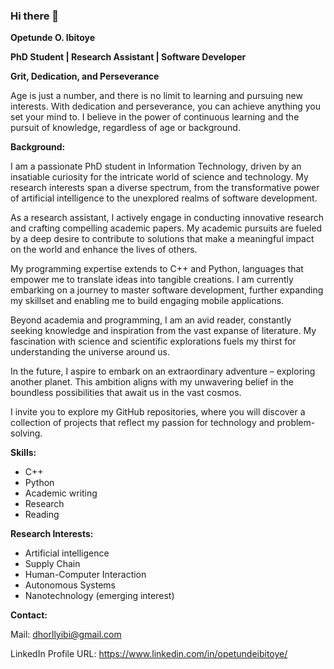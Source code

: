 ### Hi there 👋
**Opetunde O. Ibitoye**

**PhD Student | Research Assistant | Software Developer**

**Grit, Dedication, and Perseverance**

Age is just a number, and there is no limit to learning and pursuing new interests. With dedication and perseverance, you can achieve anything you set your mind to. I believe in the power of continuous learning and the pursuit of knowledge, regardless of age or background.

**Background:**

I am a passionate PhD student in Information Technology, driven by an insatiable curiosity for the intricate world of science and technology. My research interests span a diverse spectrum, from the transformative power of artificial intelligence to the unexplored realms of software development.

As a research assistant, I actively engage in conducting innovative research and crafting compelling academic papers. My academic pursuits are fueled by a deep desire to contribute to solutions that make a meaningful impact on the world and enhance the lives of others.

My programming expertise extends to C++ and Python, languages that empower me to translate ideas into tangible creations. I am currently embarking on a journey to master software development, further expanding my skillset and enabling me to build engaging mobile applications.

Beyond academia and programming, I am an avid reader, constantly seeking knowledge and inspiration from the vast expanse of literature. My fascination with science and scientific explorations fuels my thirst for understanding the universe around us.

In the future, I aspire to embark on an extraordinary adventure – exploring another planet. This ambition aligns with my unwavering belief in the boundless possibilities that await us in the vast cosmos.

I invite you to explore my GitHub repositories, where you will discover a collection of projects that reflect my passion for technology and problem-solving.

**Skills:**

* C++
* Python
* Academic writing
* Research
* Reading

**Research Interests:**

* Artificial intelligence
* Supply Chain
* Human-Computer Interaction
* Autonomous Systems
* Nanotechnology (emerging interest)

**Contact:**

Mail: dhorllyibi@gmail.com

LinkedIn Profile URL: https://www.linkedin.com/in/opetundeibitoye/

